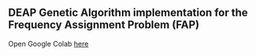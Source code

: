 ## DEAP Genetic Algorithm implementation for the Frequency Assignment Problem (FAP)

Open Google Colab [here](https://drive.google.com/file/d/1heZLzof0J0w5HGRExzcIjatlI9F8OoIC/view?usp=sharing)